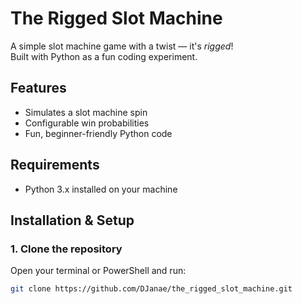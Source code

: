 # The Rigged Slot Machine

A simple slot machine game with a twist — it's *rigged*!  
Built with Python as a fun coding experiment.

## Features
- Simulates a slot machine spin
- Configurable win probabilities
- Fun, beginner-friendly Python code

## Requirements
- Python 3.x installed on your machine

## Installation & Setup

### 1. Clone the repository
Open your terminal or PowerShell and run:
```bash
git clone https://github.com/DJanae/the_rigged_slot_machine.git
